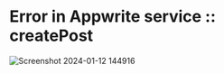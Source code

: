 # Error in Appwrite service :: createPost 

![Screenshot 2024-01-12 144916](https://github.com/Subrat29/BlogApp/assets/110958990/96a5d6ea-d890-48ea-81b9-81db2023c61e)
